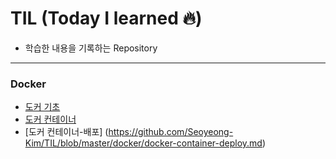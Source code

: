 # TIL (Today I learned 🔥)

* 학습한 내용을 기록하는 Repository
---
### Docker
* [도커 기초](https://github.com/Seoyeong-Kim/TIL/blob/master/docker/docker-basic.md)
* [도커 컨테이너](https://github.com/Seoyeong-Kim/TIL/blob/master/docker/docker-container.md)
* [도커 컨테이너-배포]
(https://github.com/Seoyeong-Kim/TIL/blob/master/docker/docker-container-deploy.md)
